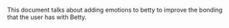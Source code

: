 This document talks about adding emotions to betty to improve the bonding that the user has with Betty.

